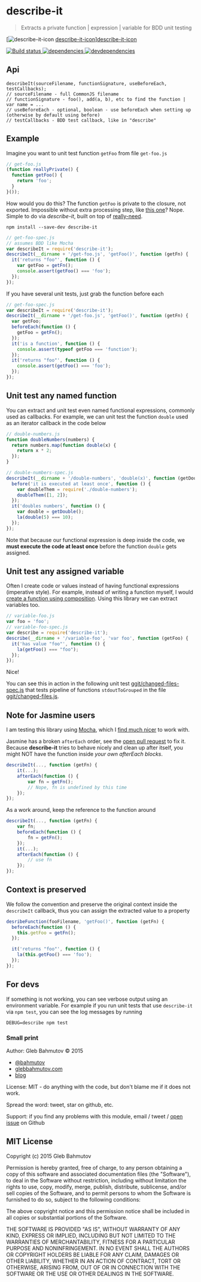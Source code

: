 # describe-it

> Extracts a private function | expression | variable for BDD unit testing

[![describe-it-icon] [describe-it-icon]][describe-it-icon]

[![Build status][describe-it-ci-image] ][describe-it-ci-url]
[![dependencies][describe-it-dependencies-image] ][describe-it-dependencies-url]
[![devdependencies][describe-it-devdependencies-image] ][describe-it-devdependencies-url]

## Api

    describeIt(sourceFilename, functionSignature, useBeforeEach, testCallbacks);
    // sourceFilename - full CommonJS filename
    // functionSignature - foo(), add(a, b), etc to find the function | var name = ...
    // useBeforeEach - optional, boolean - use beforeEach when setting up (otherwise by default using before)
    // testCallbacks - BDD test callback, like in "describe"

## Example

Imagine you want to unit test function `getFoo` from file `get-foo.js`

```js
// get-foo.js
(function reallyPrivate() {
  function getFoo() {
    return 'foo';
  }
}());
```

How would you do this? The function `getFoo` is private to the closure, not exported. Impossible
without extra processing step, like [this one][1]? Nope. Simple to do via *describe-it*, built
on top of [really-need](https://github.com/bahmutov/really-need).

    npm install --save-dev describe-it

```js
// get-foo-spec.js
// assumes BDD like Mocha
var describeIt = require('describe-it');
describeIt(__dirname + '/get-foo.js', 'getFoo()', function (getFn) {
  it('returns "foo"', function () {
    var getFoo = getFn();
    console.assert(getFoo() === 'foo');
  });
});
```

If you have several unit tests, just grab the function before each

```js
// get-foo-spec.js
var describeIt = require('describe-it');
describeIt(__dirname + '/get-foo.js', 'getFoo()', function (getFn) {
  var getFoo;
  beforeEach(function () {
    getFoo = getFn();
  });
  it('is a function', function () {
    console.assert(typeof getFoo === 'function');
  });
  it('returns "foo"', function () {
    console.assert(getFoo() === 'foo');
  });
});
```

## Unit test any named function

You can extract and unit test even named functional expressions, commonly used as callbacks.
For example, we can unit test the function `double` used as an iterator callback in the code below

```js
// double-numbers.js
function doubleNumbers(numbers) {
  return numbers.map(function double(x) {
    return x * 2;
  });
}
```

```js
// double-numbers-spec.js
describeIt(__dirname + '/double-numbers', 'double(x)', function (getDouble) {
  before('it is executed at least once', function () {
    var doubleThem = require('./double-numbers');
    doubleThem([1, 2]);
  });
  it('doubles numbers', function () {
    var double = getDouble();
    la(double(5) === 10);
  });
});
```

Note that because our functional expression is deep inside the code, we **must execute the code at least once**
before the function `double` gets assigned.

## Unit test any assigned variable

Often I create code or values instead of having functional expressions (imperative style).
For example, instead of writing a function myself, I would [create a function using composition][4].
Using this library we can extract variables too.

```js
// variable-foo.js
var foo = 'foo';
// variable-foo-spec.js
var describe = require('describe-it');
describe(__dirname + '/variable-foo', 'var foo', function (getFoo) {
  it('has value "foo"', function () {
    la(getFoo() === "foo");
  });
});
```

Nice!

You can see this in action in the following unit test [ggit/changed-files-spec.js][5] that
tests pipeline of functions `stdoutToGrouped` in the file [ggit/changed-files.js][6].

## Note for Jasmine users

I am testing this library using [Mocha](http://mochajs.org/), which I [find much nicer](picking)
to work with.

Jasmine has a broken `afterEach` order, see the [open pull request][2] to fix it. 
Because **describe-it** tries to behave nicely and clean up after itself, you might NOT
have the function inside *your own afterEach blocks*.

```js
describeIt(..., function (getFn) {
    it(...);
    afterEach(function () {
        var fn = getFn(); 
        // Nope, fn is undefined by this time
    });
});
```

As a work around, keep the reference to the function around

```js
describeIt(..., function (getFn) {
    var fn;
    beforeEach(function () {
        fn = getFn();
    });
    it(...);
    afterEach(function () {
        // use fn
    });
});
```

## Context is preserved

We follow the convention and preserve the original context inside the `describeIt` callback, thus
you can assign the extracted value to a property

```js
desribeFunction(fooFilename, 'getFoo()', function (getFn) {
  beforeEach(function () {
    this.getFoo = getFn();
  });

  it('returns "foo"', function () {
    la(this.getFoo() === 'foo');
  });
});
```

[1]: http://philipwalton.com/articles/how-to-unit-test-private-functions-in-javascript/
[2]: https://github.com/jasmine/jasmine/pull/908
[3]: http://glebbahmutov.com/blog/picking-javascript-testing-framework/
[4]: http://glebbahmutov.com/blog/imperative-to-compose-example/
[5]: https://github.com/bahmutov/ggit/blob/master/spec/changed-files-spec.js 
[6]: https://github.com/bahmutov/ggit/blob/master/src/changed-files.js

## For devs

If something is not working, you can see verbose output using an environment variable. For example
if you run unit tests that use `describe-it` via `npm test`, you can see the log messages by running

    DEBUG=describe npm test

### Small print

Author: Gleb Bahmutov &copy; 2015

* [@bahmutov](https://twitter.com/bahmutov)
* [glebbahmutov.com](http://glebbahmutov.com)
* [blog](http://glebbahmutov.com/blog/)

License: MIT - do anything with the code, but don't blame me if it does not work.

Spread the word: tweet, star on github, etc.

Support: if you find any problems with this module, email / tweet /
[open issue](https://github.com/bahmutov/describe-it/issues) on Github

## MIT License

Copyright (c) 2015 Gleb Bahmutov

Permission is hereby granted, free of charge, to any person
obtaining a copy of this software and associated documentation
files (the "Software"), to deal in the Software without
restriction, including without limitation the rights to use,
copy, modify, merge, publish, distribute, sublicense, and/or sell
copies of the Software, and to permit persons to whom the
Software is furnished to do so, subject to the following
conditions:

The above copyright notice and this permission notice shall be
included in all copies or substantial portions of the Software.

THE SOFTWARE IS PROVIDED "AS IS", WITHOUT WARRANTY OF ANY KIND,
EXPRESS OR IMPLIED, INCLUDING BUT NOT LIMITED TO THE WARRANTIES
OF MERCHANTABILITY, FITNESS FOR A PARTICULAR PURPOSE AND
NONINFRINGEMENT. IN NO EVENT SHALL THE AUTHORS OR COPYRIGHT
HOLDERS BE LIABLE FOR ANY CLAIM, DAMAGES OR OTHER LIABILITY,
WHETHER IN AN ACTION OF CONTRACT, TORT OR OTHERWISE, ARISING
FROM, OUT OF OR IN CONNECTION WITH THE SOFTWARE OR THE USE OR
OTHER DEALINGS IN THE SOFTWARE.

[describe-it-icon]: https://nodei.co/npm/describe-it.png?downloads=true
[describe-it-url]: https://npmjs.org/package/describe-it
[describe-it-ci-image]: https://travis-ci.org/bahmutov/describe-it.svg?branch=master
[describe-it-ci-url]: https://travis-ci.org/bahmutov/describe-it
[describe-it-dependencies-image]: https://david-dm.org/bahmutov/describe-it.svg
[describe-it-dependencies-url]: https://david-dm.org/bahmutov/describe-it
[describe-it-devdependencies-image]: https://david-dm.org/bahmutov/describe-it/dev-status.svg
[describe-it-devdependencies-url]: https://david-dm.org/bahmutov/describe-it#info=devDependencies
